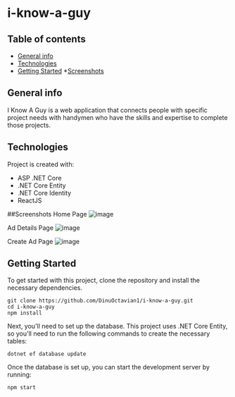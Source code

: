 # i-know-a-guy
## Table of contents
* [General info](#general-info)
* [Technologies](#technologies)
* [Getting Started](#getting-started)
*[Screenshots](#screenshots)

## General info
I Know A Guy  is a web application that connects people with specific project needs with handymen who have the skills and expertise to complete those projects.

## Technologies
Project is created with:
* ASP .NET Core
* .NET Core Entity
* .NET Core Identity
* ReactJS 

##Screenshots
Home Page
![image](https://user-images.githubusercontent.com/65591160/211617466-2e83dc3a-95aa-4d51-87e2-312e1bd82233.png)

Ad Details Page
![image](https://user-images.githubusercontent.com/65591160/211617638-22dd1ad6-aff1-4d1b-b810-a26907931aea.png)

Create Ad Page
![image](https://user-images.githubusercontent.com/65591160/211617856-1c31f407-7f16-4e83-ac4f-4da10a38732e.png)



## Getting Started
To get started with this project, clone the repository and install the necessary dependencies.
```
git clone https://github.com/DinuOctavian1/i-know-a-guy.git
cd i-know-a-guy
npm install
```

Next, you'll need to set up the database. This project uses .NET Core Entity, so you'll need to run the following commands to create the necessary tables:
```
dotnet ef database update
```

Once the database is set up, you can start the development server by running:
```
npm start
```



